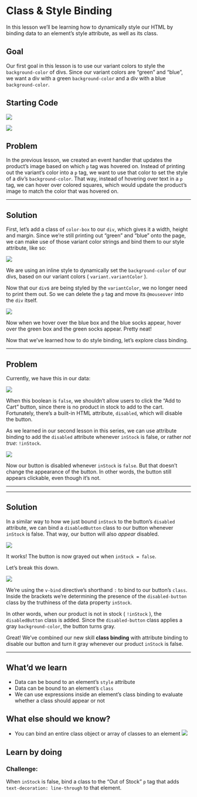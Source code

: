 # Class & Style Binding

In this lesson we’ll be learning how to dynamically style our HTML by binding data to an element’s style attribute, as well as its class. 

## Goal

Our first goal in this lesson is to use our variant colors to style the `background-color` of divs. Since our variant colors are “green” and “blue”, we want a div with a green `background-color` and a div with a blue `background-color`.


## Starting Code
![](https://firebasestorage.googleapis.com/v0/b/vue-mastery.appspot.com/o/flamelink%2Fmedia%2F1578366041021_0.png?alt=media&token=56690ec8-02f9-4fc3-805b-7630347edb66)

![](https://firebasestorage.googleapis.com/v0/b/vue-mastery.appspot.com/o/flamelink%2Fmedia%2F1578366041022_1.png?alt=media&token=cf9bc190-04eb-4c52-bf71-a50cef7527cd)

## Problem

In the previous lesson, we created an event handler that updates the product’s image based on which `p` tag was hovered on. Instead of printing out the variant’s color into a `p` tag, we want to use that color to set the style of a div’s `background-color`. That way, instead of hovering over text in a `p` tag, we can hover over colored squares, which would update the product’s image to match the color that was hovered on.
****
## Solution

First, let’s add a class of `color-box` to our `div`, which gives it a width, height and margin. Since we’re still printing out “green” and “blue” onto the page, we can make use of those variant color strings and bind them to our style attribute, like so:

![](https://firebasestorage.googleapis.com/v0/b/vue-mastery.appspot.com/o/flamelink%2Fmedia%2F1578366050177_2.png?alt=media&token=b8513f71-e9ad-498c-821b-5a87be8c02ed)


We are using an inline style to dynamically set the `background-color` of our divs, based on our variant colors ( `variant.variantColor` ).

Now that our `div`s are being styled by the `variantColor`, we no longer need to print them out. So we can delete the `p` tag and move its `@mouseover` into the `div` itself.

![](https://firebasestorage.googleapis.com/v0/b/vue-mastery.appspot.com/o/flamelink%2Fmedia%2F1578366054944_3.png?alt=media&token=80578948-a2af-4f92-a8fc-dd3f70e3454f)


Now when we hover over the blue box and the blue socks appear, hover over the green box and the green socks appear. Pretty neat!

Now that we’ve learned how to do style binding, let’s explore class binding.


****
## Problem

Currently, we have this in our data:


![](https://firebasestorage.googleapis.com/v0/b/vue-mastery.appspot.com/o/flamelink%2Fmedia%2F1578366060422_4.png?alt=media&token=1c796222-ec7b-47f5-bae2-b8b4310b0e9d)


When this boolean is `false`, we shouldn’t allow users to click the “Add to Cart” button, since there is no product in stock to add to the cart. Fortunately, there’s a built-in HTML attribute, `disabled`, which will disable the button. 

As we learned in our second lesson in this series, we can use attribute binding to add the `disabled` attribute whenever `inStock` is false, or rather *not true*: `!inStock`.

![](https://firebasestorage.googleapis.com/v0/b/vue-mastery.appspot.com/o/flamelink%2Fmedia%2F1578366063603_5.png?alt=media&token=154fe8bd-caaa-496a-b2db-cfa03eecb7ee)


Now our button is disabled whenever `inStock` is `false`. But that doesn’t change the appearance of the button. In other words, the button still appears clickable, even though it’s not.
****
****
## Solution

In a similar way to how we just bound `inStock` to the button’s `disabled` attribute, we can bind a `disabledButton` class to our button whenever `inStock` is false. That way, our button will also *appear* disabled.


![](https://firebasestorage.googleapis.com/v0/b/vue-mastery.appspot.com/o/flamelink%2Fmedia%2F1578366063604_6.png?alt=media&token=e2d8acae-703b-4374-b98a-2d5e181e434f)


It works! The button is now grayed out when `inStock = false`.

Let’s break this down.

![](https://firebasestorage.googleapis.com/v0/b/vue-mastery.appspot.com/o/flamelink%2Fmedia%2F1578366067323_7.png?alt=media&token=133e19c8-98e2-4d42-84ad-56dc4d44b371)


We’re using the `v-bind` directive’s shorthand `:` to bind to our button’s `class`.  Inside the brackets we’re determining the presence of the `disabled-button` class by the truthiness of the data property `inStock`. 

In other words, when our product is not in stock ( `!inStock` ), the `disabledButton` class is added. Since the `disabled-button` class applies a gray `background-color`, the button turns gray.

Great! We’ve combined our new skill **class binding** with attribute binding to disable our button and turn it gray whenever our product `inStock` is false.

****
## What’d we learn
- Data can be bound to an element’s `style` attribute
- Data can be bound to an element’s `class`
- We can use expressions inside an element’s class binding to evaluate whether a class should appear or not


## What else should we know?
- You can bind an entire class object or array of classes to an element
![](https://firebasestorage.googleapis.com/v0/b/vue-mastery.appspot.com/o/flamelink%2Fmedia%2F1578366071703_8.png?alt=media&token=7c097480-d2a2-4a50-9437-5e69d2c22679)

## Learn by doing

### Challenge:
When `inStock` is false, bind a class to the “Out of Stock” `p` tag that adds  `text-decoration: line-through` to that element.
